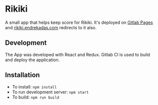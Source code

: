 # Rikiki
A small app that helps keep score for Rikiki.
It's deployed on [Gitlab Pages](https://ekadas.gitlab.io/rikiki) and [rikiki.endrekadas.com](http://rikiki.endrekadas.com) redirects to it also.

## Development
The App was developed with React and Redux.
Gitlab CI is used to build and deploy the application.

## Installation
* To install: `npm install`
* To run development server: `npm start`
* To build: `npm run build`
